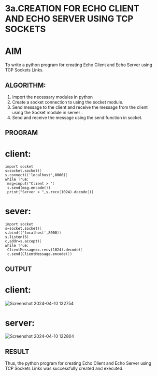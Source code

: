 # 3a.CREATION FOR ECHO CLIENT AND ECHO SERVER USING TCP SOCKETS
# AIM
To write a python program for creating Echo Client and Echo Server using TCP
Sockets Links.
## ALGORITHM:
1. Import the necessary modules in python
2. Create a socket connection to using the socket module.
3. Send message to the client and receive the message from the client using the Socket module in
 server .
4. Send and receive the message using the send function in socket.
## PROGRAM
# client:
```
import socket
s=socket.socket()
s.connect(('localhost',8000))
while True:
 msg=input("Client > ")
 s.send(msg.encode())
 print("Server > ",s.recv(1024).decode())
```
# sever:
```
import socket
s=socket.socket()
s.bind(('localhost',8000))
s.listen(5)
c,addr=s.accept()
while True:
 ClientMessage=c.recv(1024).decode()
 c.send(ClientMessage.encode())
```
## OUTPUT
# client:
![Screenshot 2024-04-10 122754](https://github.com/Dharanya2005/3a.Sockets_Creation_for_Echo_Client_and_Echo_Server/assets/145742468/055c967a-6be2-4696-8302-fb03ab8553d1)
# server:
![Screenshot 2024-04-10 122804](https://github.com/Dharanya2005/3a.Sockets_Creation_for_Echo_Client_and_Echo_Server/assets/145742468/23809a11-583c-430f-8195-12d1524aeb28)

## RESULT
Thus, the python program for creating Echo Client and Echo Server using TCP Sockets Links 
was successfully created and executed.
